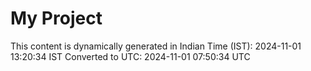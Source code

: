 # My Project

This content is dynamically generated in Indian Time (IST): 2024-11-01 13:20:34 IST
Converted to UTC: 2024-11-01 07:50:34 UTC
